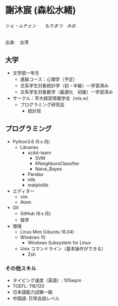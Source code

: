 # 謝沐宸 (森松水緒)  
###### シェ・ムチェン&nbsp;&nbsp;&nbsp;&nbsp;&nbsp;&nbsp;&nbsp;もりまつ　みお  
出身:　台湾

## **大学**
+ 文学部一年生
    - 進級コース：心理学（予定）
    - 文系学生対象統計学（初・中級）—学習済み
    - 文系学生対象数学（最適化　初級）ー学習済み
+ サークル：早大経営情報学会（mis.w）
    - プログラミング研究会
        - 統計班

## **プログラミング**
+ Python3.6 (5ヶ月)
    - Libraries
        - scikit-learn
            - SVM
            - KNeighborsClassifier
            - Naive_Bayes
        - Pandas
        - nltk
        - matplotlib
+ エディター
    - vim
    - Atom
+ Git
    - GitHub (6ヶ月)
    - 独学
+ 環境
    - Linux Mint (Ubuntu 16.04)
    - Windows 10
        - Windows Subsystem for Linux
    - Unix コマンドライン（基本操作ができる）
        - Zsh

### その他スキル
+ タイピング速度（英語）: 105wpm
+ TOEFL: 118/120
+ 日本語能力試験一級
+ 中国語: 日常会話レベル
